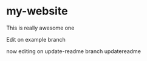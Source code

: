 # my-website

This is really awesome one

Edit on example branch


now editing on update-readme branch
updatereadme
